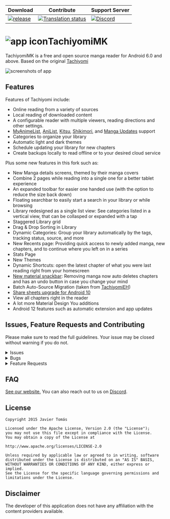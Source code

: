 | Download | Contribute | Support Server |
|-------|----------|---------|
| [![release](https://img.shields.io/github/release/jays2kings/tachiyomi.svg?maxAge=3600&label=download)](https://github.com/mKonic/tachiyomiMK/releases) | [![Translation status](https://hosted.weblate.org/widgets/tachiyomi/-/tachiyomi-j2k/svg-badge.svg)](https://hosted.weblate.org/engage/tachiyomi/?utm_source=widget) | [![Discord](https://img.shields.io/discord/349436576037732353.svg?label=discord&labelColor=7289da&color=2c2f33&style=flat)](https://discord.gg/tachiyomi) |


# ![app icon](./.github/readme-images/app-icon.png)TachiyomiMK
TachiyomiMK is a free and open source manga reader for Android 6.0 and above. Based on the original [Tachiyomi](https://github.com/tachiyomiorg/tachiyomi)

![screenshots of app](./.github/readme-images/screens.gif)

## Features

Features of Tachiyomi include:
* Online reading from a variety of sources
* Local reading of downloaded content
* A configurable reader with multiple viewers, reading directions and other settings.
* [MyAnimeList](https://myanimelist.net/), [AniList](https://anilist.co/), [Kitsu](https://kitsu.app/explore/anime), [Shikimori](https://shikimori.one), and [Manga Updates](https://www.mangaupdates.com/) support
* Categories to organize your library
* Automatic light and dark themes
* Schedule updating your library for new chapters
* Create backups locally to read offline or to your desired cloud service 

Plus some new features in this fork such as:
* New Manga details screens, themed by their manga covers
* Combine 2 pages while reading into a single one for a better tablet experience
* An expanded toolbar for easier one handed use (with the option to reduce the size back down)
* Floating searchbar to easily start a search in your library or while browsing
* Library redesigned as a single list view: See categories listed in a vertical view, that can be collasped or expanded with a tap
* Staggered Library grid
* Drag & Drop Sorting in Library
* Dynamic Categories: Group your library automatically by the tags, tracking status, source, and more
* New Recents page: Providing quick access to newly added manga, new chapters, and to continue where you left on in a series
* Stats Page
* New Themes
* Dynamic Shortcuts: open the latest chapter of what you were last reading right from your homescreen
* [New material snackbar](.github/readme-images/material%20snackbar.png): Removing manga now auto deletes chapters and has an undo button in case you change your mind
* Batch Auto-Source Migration (taken from [TachiyomiEH](https://github.com/NerdNumber9/TachiyomiEH))
* [Share sheets upgrade for Android 10](.github/readme-images/share%20menu.png)
* View all chapters right in the reader
* A lot more Material Design You additions
* Android 12 features such as automatic extension and app updates

## Issues, Feature Requests and Contributing

Please make sure to read the full guidelines. Your issue may be closed without warning if you do not.

<details><summary>Issues</summary>

1. **Before reporting a new issue, take a look at the [FAQ](https://github.com/tachiyomiorg/tachiyomi/wiki/FAQ), the [changelog](https://github.com/jays2kings/tachiyomi/releases) and the already opened [issues](https://github.com/tachiyomiorg/tachiyomi/issues).**
2. If you are unsure, ask here: [![Discord](https://img.shields.io/discord/349436576037732353.svg)](https://discord.gg/tachiyomi)

</details>

<details><summary>Bugs</summary>

* Include version (Setting > About > Version)
 * If not latest, try updating, it may have already been solved
 * Dev version is equal to the number of commits as seen in the main page
* Include steps to reproduce (if not obvious from description)
* Include screenshot (if needed)
* If it could be device-dependent, try reproducing on another device (if possible)
* For large logs use http://pastebin.com/ (or similar)
* Don't group unrelated requests into one issue

DO: https://github.com/tachiyomiorg/tachiyomi/issues/24 https://github.com/tachiyomiorg/tachiyomi/issues/71

DON'T: https://github.com/tachiyomiorg/tachiyomi/issues/75

</details>

<details><summary>Feature Requests</summary>

* Write a detailed issue, explaning what it should do or how. Avoid writing just "like X app does"
* Include screenshot (if needed)

Source requests should be created at https://github.com/tachiyomiorg/tachiyomi-extensions, they do not belong in this repository.
</details>

## FAQ

[See our website.](https://tachiyomi.org/)
You can also reach out to us on [Discord](https://discord.gg/tachiyomi).

## License

    Copyright 2015 Javier Tomás

    Licensed under the Apache License, Version 2.0 (the "License");
    you may not use this file except in compliance with the License.
    You may obtain a copy of the License at

    http://www.apache.org/licenses/LICENSE-2.0

    Unless required by applicable law or agreed to in writing, software
    distributed under the License is distributed on an "AS IS" BASIS,
    WITHOUT WARRANTIES OR CONDITIONS OF ANY KIND, either express or implied.
    See the License for the specific language governing permissions and
    limitations under the License.

## Disclaimer

The developer of this application does not have any affiliation with the content providers available.
